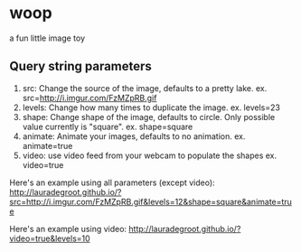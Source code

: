 woop
====
a fun little image toy

Query string parameters
-----------------------

1. src: Change the source of the image, defaults to a pretty lake. 
	ex. src=http://i.imgur.com/FzMZpRB.gif
2. levels:  Change how many times to duplicate the image. 
	ex. levels=23
3. shape: Change shape of the image, defaults to circle. Only possible value currently is "square".
	ex. shape=square
4. animate: Animate your images, defaults to no animation.
	ex. animate=true
5. video: use video feed from your webcam to populate the shapes
	ex. video=true

Here's an example using all parameters (except video): http://lauradegroot.github.io/?src=http://i.imgur.com/FzMZpRB.gif&levels=12&shape=square&animate=true

Here's an example using video: http://lauradegroot.github.io/?video=true&levels=10

